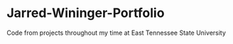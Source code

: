 # Jarred-Wininger-Portfolio
Code from projects throughout my time at East Tennessee State University
